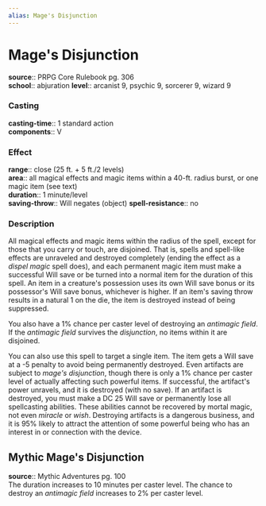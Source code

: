 ```yaml
---
alias: Mage's Disjunction
---
```


# Mage's Disjunction 

**source**:: PRPG Core Rulebook pg. 306  
**school**:: abjuration
**level**:: arcanist 9, psychic 9, sorcerer 9, wizard 9

### Casting 

**casting-time**:: 1 standard action  
**components**:: V

### Effect 

**range**:: close (25 ft. + 5 ft./2 levels)  
**area**:: all magical effects and magic items within a 40-ft. radius burst, or one magic item (see text)  
**duration**:: 1 minute/level  
**saving-throw**:: Will negates (object)
**spell-resistance**:: no

### Description 

All magical effects and magic items within the radius of the spell, except for those that you carry or touch, are disjoined. That is, spells and spell-like effects are unraveled and destroyed completely (ending the effect as a *dispel magic* spell does), and each permanent magic item must make a successful Will save or be turned into a normal item for the duration of this spell. An item in a creature's possession uses its own Will save bonus or its possessor's Will save bonus, whichever is higher. If an item's saving throw results in a natural 1 on the die, the item is destroyed instead of being suppressed.  
  
You also have a 1% chance per caster level of destroying an *antimagic field*. If the *antimagic field* survives the *disjunction*, no items within it are disjoined.  
  
You can also use this spell to target a single item. The item gets a Will save at a -5 penalty to avoid being permanently destroyed. Even artifacts are subject to *mage's disjunction*, though there is only a 1% chance per caster level of actually affecting such powerful items. If successful, the artifact's power unravels, and it is destroyed (with no save). If an artifact is destroyed, you must make a DC 25 Will save or permanently lose all spellcasting abilities. These abilities cannot be recovered by mortal magic, not even *miracle* or *wish*. Destroying artifacts is a dangerous business, and it is 95% likely to attract the attention of some powerful being who has an interest in or connection with the device.

## Mythic Mage's Disjunction 

**source**:: Mythic Adventures pg. 100  
The duration increases to 10 minutes per caster level. The chance to destroy an *antimagic field* increases to 2% per caster level.
